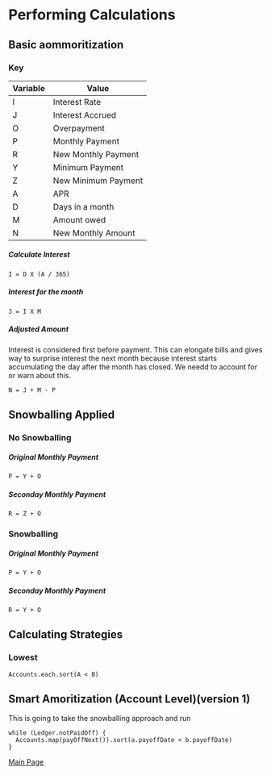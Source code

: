 #  Performing Calculations

## Basic aommoritization

### Key
| Variable | Value |
| --- | --- |
| I | Interest Rate |
|J|Interest Accrued|
|O|Overpayment|
| P | Monthly Payment |
|R|New Monthly Payment|
|Y|Minimum Payment|
|Z|New Minimum Payment|
|A|APR|
|D|Days in a month|
|M|Amount owed|
|N|New Monthly Amount|

##### Calculate Interest

    I = D X (A / 365)

##### Interest for the month

    J = I X M

##### Adjusted Amount
Interest is considered first before payment. This can elongate bills and gives
way to surprise interest the next month because interest starts accumulating the
day after the month has closed. We needd to account for or warn about this.

    N = J + M - P

## Snowballing Applied

### No Snowballing

##### Original Monthly Payment

    P = Y + O

##### Seconday Monthly Payment

    R = Z + O

### Snowballing

##### Original Monthly Payment

    P = Y + O

##### Seconday Monthly Payment

    R = Y + O

## Calculating Strategies

### Lowest

    Accounts.each.sort(A < B)

## Smart Amoritization (Account Level)(version 1)
This is going to take the snowballing approach and run

    while (Ledger.notPaidOff) {
      Accounts.map(payOffNext()).sort(a.payoffDate < b.payoffDate)
    }

[Main Page](../docs.md)
